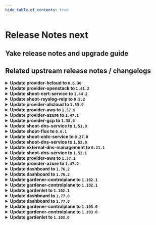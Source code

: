 ```yaml
---
hide_table_of_contents: true
---
```


# Release Notes next

## Yake release notes and upgrade guide

## Related upstream release notes / changelogs


<details>
<summary><b>Update provider-hcloud to <code>0.6.30</code></b></summary>

# [gardener-extension-provider-hcloud] v0.6.30

</details>

<details>
<summary><b>Update provider-openstack to <code>1.41.2</code></b></summary>

# [gardener/gardener-extension-provider-openstack]

## 🏃 Others

- `[OPERATOR]` Fix an issue with share network reconciliation not calculating number of existing share networks correctly. by @AndreasBurger [#827]

## Docker Images
- gardener-extension-admission-openstack: `europe-docker.pkg.dev/gardener-project/releases/gardener/extensions/admission-openstack:v1.41.2`
- gardener-extension-provider-openstack: `europe-docker.pkg.dev/gardener-project/releases/gardener/extensions/provider-openstack:v1.41.2`


</details>

<details>
<summary><b>Update shoot-cert-service to <code>1.44.2</code></b></summary>

# [gardener/gardener-extension-shoot-cert-service]

## 🏃 Others

- `[OPERATOR]` The memory limit from the `cert-controller-manager` Deployment is now removed. by @ialidzhikov [#287]

## Docker Images
- gardener-extension-shoot-cert-service: `europe-docker.pkg.dev/gardener-project/releases/gardener/extensions/shoot-cert-service:v1.44.2`


</details>

<details>
<summary><b>Update shoot-rsyslog-relp to <code>0.5.2</code></b></summary>

# [gardener/gardener-extension-shoot-rsyslog-relp]

## 🐛 Bug Fixes

- `[OPERATOR]` Fixed an issue that caused the `-a exit,always -F arch=b64 -S mount_setattr -F auid!=-1 -F key=privileged_special` audit rule to not get correctly applied. by @plkokanov [#151]

## Docker Images
- gardener-extension-shoot-rsyslog-relp-admission: `europe-docker.pkg.dev/gardener-project/releases/gardener/extensions/shoot-rsyslog-relp-admission:v0.5.2`
- gardener-extension-shoot-rsyslog-relp: `europe-docker.pkg.dev/gardener-project/releases/gardener/extensions/shoot-rsyslog-relp:v0.5.2`


</details>

<details>
<summary><b>Update provider-alicloud to <code>1.53.0</code></b></summary>

# [gardener/gardener-extension-provider-alicloud]

## ✨ New Features

- `[OPERATOR]` This extension now makes use of the new `.spec.pools[].userDataSecretRef` field to get to the worker pool user data. by @rfranzke [#727]
- `[OPERATOR]` Helm charts of extension and admission controller are published as OCI artifacts now. by @oliver-goetz [#734]
- `[USER]` The provider-alicloud extension does now support shoot clusters with Kubernetes version 1.30. You should consider the [Kubernetes release notes](https://github.com/kubernetes/kubernetes/blob/master/CHANGELOG/CHANGELOG-1.30.md) before upgrading to 1.30.  by @shafeeqes [#722]
## 🏃 Others

- `[OPERATOR]` The `controlplaneexposure.alicloud.extensions.gardener.cloud` webhook does no longer mutate Services/Deployments. Previously the webhook was called for Services/Deployments mutations and was not mutating anything. by @ialidzhikov [#725]
- `[OPERATOR]` This extension is now using the new way of providing monitoring configuration (ref [GEP-19](https://github.com/gardener/gardener/blob/master/docs/proposals/19-migrating-observability-stack-to-operators.md)) in case a shoot cluster's Prometheus has been migrated to management via `prometheus-operator`. by @rfranzke [#720]
- `[OPERATOR]` A `priorityClassName` can now be set for the admission deployment via the `gardener-extension-admission-alicloud` Helm chart. by @timuthy [#732]
- `[OPERATOR]` Inserts architecture from worker to the machine class by @sssash18 [#735]
- `[OPERATOR]` NodeGroupAutoscalingOptions can now be specified per worker group via the worker through the field `worker.spec.pools.clusterAutoscaler` by @aaronfern [#715]
# [gardener/machine-controller-manager]

## ⚠️ Breaking Changes

- `[OPERATOR]` Change OCI Image Registry from GCR (`eu.gcr.io/gardener-project`) to Artifact-Registry (`europe-docker.pkg.dev/gardener-project/releases`). Users should update their references. by @ccwienk [gardener/machine-controller-manager#878]
- `[DEVELOPER]`  New provider method Driver.InitializeMachine added for Post-Creation VM Instance Initialization steps. by @elankath [gardener/machine-controller-manager#898]
## 🐛 Bug Fixes

- `[DEVELOPER]` MCM restart happens properly in integration tests now. This fix will get activated, once this version is vendored in your mcm-provider by @sssash18 [gardener/machine-controller-manager#879]
- `[OPERATOR]` Fix for edge case of Node object deletion missed during machine termination. by @elankath [gardener/machine-controller-manager#887]
## 🏃 Others

- `[OPERATOR]` machine controller won't reconcile machine on non-spec update events by @himanshu-kun [gardener/machine-controller-manager#877]
- `[OPERATOR]` Updated k8s dependencies to `v0.29.3` by @rishabh-11 [gardener/machine-controller-manager#907]
- `[OPERATOR]` fixed IT for seed with k8s >= 1.27 as control cluster  by @piyuagr [gardener/machine-controller-manager#869]
- `[OPERATOR]` Removed vendor directory by @rishabh-11 [gardener/machine-controller-manager#903]
- `[OPERATOR]` Architecture field added in the nodetemplate. This will allow CA to pickup architecture from machine class and schedule pods on relevant arch nodes. by @sssash18 [gardener/machine-controller-manager#894]
- `[DEVELOPER]` go-git now removed from dependencies due to CVE's. by @elankath [gardener/machine-controller-manager#896]
- `[DEVELOPER]` Bump `k8s.io/*` deps to `v0.28.2` by @afritzler [gardener/machine-controller-manager#858]
## 📖 Documentation

- `[DEVELOPER]` Phase transition diagram for a machine object is added to FAQs by @himanshu-kun [gardener/machine-controller-manager#886]
# [gardener/machine-controller-manager-provider-alicloud]

## 🏃 Others

- `[DEVELOPER]` Removed vendor directory by @rishabh-11 [gardener/machine-controller-manager-provider-alicloud#74]

## Helm Charts
- admission-alicloud: `europe-docker.pkg.dev/gardener-project/releases/charts/gardener/extensions/admission-alicloud:v1.53.0`
- provider-alicloud: `europe-docker.pkg.dev/gardener-project/releases/charts/gardener/extensions/provider-alicloud:v1.53.0`
## Docker Images
- gardener-extension-admission-alicloud: `europe-docker.pkg.dev/gardener-project/releases/gardener/extensions/admission-alicloud:v1.53.0`
- gardener-extension-provider-alicloud: `europe-docker.pkg.dev/gardener-project/releases/gardener/extensions/provider-alicloud:v1.53.0`


</details>

<details>
<summary><b>Update provider-aws to <code>1.57.0</code></b></summary>

# [gardener/gardener-extension-provider-aws]

## ✨ New Features

- `[OPERATOR]` Helm charts of extension and admission controller are published as OCI artifacts now. by @oliver-goetz [#1012]
## 🐛 Bug Fixes

- `[OPERATOR]` Removed unnecessary preStop hook from `node-driver-registrar` in `csi-driver-node`, as socket removal is now handled internally by `node-driver-registrar`, resolving distroless image error. by @AndreasBurger [#992]
## 🏃 Others

- `[OPERATOR]` A `priorityClassName` can now be set for the admission deployment via the `gardener-extension-admission-aws` Helm chart. by @timuthy [#994]
- `[OPERATOR]` Starting with gardenlet >= v1.98.0, use controlplane webhook object selector to limit mutator calls. by @LucaBernstein [#989]
- `[OPERATOR]` Update the VPA CRD used for testing locally by @kon-angelo [#1019]
- `[OPERATOR]` Inserts `architecture` from worker to the machine class by @sssash18 [#853]

## Helm Charts
- admission-aws-application: `europe-docker.pkg.dev/gardener-project/releases/charts/gardener/extensions/admission-aws-application:v1.57.0`
- admission-aws-runtime: `europe-docker.pkg.dev/gardener-project/releases/charts/gardener/extensions/admission-aws-runtime:v1.57.0`
- provider-aws: `europe-docker.pkg.dev/gardener-project/releases/charts/gardener/extensions/provider-aws:v1.57.0`
## Docker Images
- gardener-extension-admission-aws: `europe-docker.pkg.dev/gardener-project/releases/gardener/extensions/admission-aws:v1.57.0`
- gardener-extension-provider-aws: `europe-docker.pkg.dev/gardener-project/releases/gardener/extensions/provider-aws:v1.57.0`


</details>

<details>
<summary><b>Update provider-azure to <code>1.47.1</code></b></summary>

# [gardener/gardener-extension-provider-azure]

## 🏃 Others

- `[OPERATOR]` The storage domain to use for backup buckets is now inferred from the buckets' region if no explicit config is given by @AndreasBurger [#947]

## Helm Charts
- admission-azure-application: `europe-docker.pkg.dev/gardener-project/releases/charts/gardener/extensions/admission-azure-application:v1.47.1`
- admission-azure-runtime: `europe-docker.pkg.dev/gardener-project/releases/charts/gardener/extensions/admission-azure-runtime:v1.47.1`
- provider-azure: `europe-docker.pkg.dev/gardener-project/releases/charts/gardener/extensions/provider-azure:v1.47.1`
## Docker Images
- gardener-extension-admission-azure: `europe-docker.pkg.dev/gardener-project/releases/gardener/extensions/admission-azure:v1.47.1`
- gardener-extension-provider-azure: `europe-docker.pkg.dev/gardener-project/releases/gardener/extensions/provider-azure:v1.47.1`


</details>

<details>
<summary><b>Update provider-gcp to <code>1.38.0</code></b></summary>

# [gardener/gardener-extension-provider-gcp]

## ✨ New Features

- `[OPERATOR]` Helm charts of extension and admission controller are published as OCI artifacts now. by @oliver-goetz [#805]
## 🐛 Bug Fixes

- `[OPERATOR]` Removed unnecessary preStop hook from `node-driver-registrar` in `csi-driver-node`, as socket removal is now handled internally by `node-driver-registrar`, resolving distroless image error. by @sujeet01 [#792]
- `[USER]` Allow configuring iops and throughput of hyperdisk-balanced disks by @hebelsan [#793]
## 🏃 Others

- `[OPERATOR]` Inserts architecture from worker to the machine class by @sssash18 [#809]
- `[OPERATOR]` Starting with gardenlet >= v1.98.0, use controlplane webhook object selector to limit mutator calls. by @LucaBernstein [#789]
- `[OPERATOR]` Update the VPA CRD used for testing locally by @hebelsan [#812]
- `[OPERATOR]` A `priorityClassName` can now be set for the admission deployment via the `gardener-extension-admission-gcp` Helm chart. by @timuthy [#794]

## Helm Charts
- admission-gcp-application: `europe-docker.pkg.dev/gardener-project/releases/charts/gardener/extensions/admission-gcp-application:v1.38.0`
- admission-gcp-runtime: `europe-docker.pkg.dev/gardener-project/releases/charts/gardener/extensions/admission-gcp-runtime:v1.38.0`
- provider-gcp: `europe-docker.pkg.dev/gardener-project/releases/charts/gardener/extensions/provider-gcp:v1.38.0`
## Docker Images
- gardener-extension-admission-gcp: `europe-docker.pkg.dev/gardener-project/releases/gardener/extensions/admission-gcp:v1.38.0`
- gardener-extension-provider-gcp: `europe-docker.pkg.dev/gardener-project/releases/gardener/extensions/provider-gcp:v1.38.0`


</details>

<details>
<summary><b>Update shoot-dns-service to <code>1.51.0</code></b></summary>

# [gardener/external-dns-management]

## 🏃 Others

- `[OPERATOR]` Lookup processor: sort lookup results and retry on timeout by @MartinWeindel [gardener/external-dns-management#382]
# [gardener/gardener-extension-shoot-dns-service]

## ✨ New Features

- `[OPERATOR]` Helm charts of extension and admission controller are published as OCI artifacts now. by @oliver-goetz [#359]
## 🏃 Others

- `[OPERATOR]` Bumps github.com/gardener/gardener from 1.99.0 to 1.100.0. by @dependabot[bot] [#360]

## Helm Charts
- admission-shoot-dns-service: `europe-docker.pkg.dev/gardener-project/releases/charts/gardener/extensions/admission-shoot-dns-service:v1.51.0`
- shoot-dns-service: `europe-docker.pkg.dev/gardener-project/releases/charts/gardener/extensions/shoot-dns-service:v1.51.0`
## Docker Images
- gardener-extension-admission-shoot-dns-service: `europe-docker.pkg.dev/gardener-project/releases/gardener/extensions/admission-shoot-dns-service:v1.51.0`
- gardener-extension-shoot-dns-service: `europe-docker.pkg.dev/gardener-project/releases/gardener/extensions/shoot-dns-service:v1.51.0`


</details>

<details>
<summary><b>Update shoot-flux to <code>0.6.1</code></b></summary>

## What's Changed
* :bug: Fix reconcile order for new Shoots by @maboehm in https://github.com/stackitcloud/gardener-extension-shoot-flux/pull/84


**Full Changelog**: https://github.com/stackitcloud/gardener-extension-shoot-flux/compare/v0.6.0...v0.6.1

</details>

<details>
<summary><b>Update shoot-oidc-service to <code>0.27.0</code></b></summary>

# [gardener/gardener-extension-shoot-oidc-service]

## ✨ New Features

- `[OPERATOR]` The extension mutating webhook now uses object selector to reduce the number of calls. by @dimityrmirchev [#224]
- `[OPERATOR]` Helm charts of extension and admission controller are published as OCI artifacts now. by @oliver-goetz [#222]
## 🏃 Others

- `[DEPENDENCY]` The extension is now built using go version 1.22.5. by @dimityrmirchev [#220]
# [gardener/oidc-webhook-authenticator]

## 🏃 Others

- `[DEVELOPER]` The following dependencies have been updated:  
  - github.com/coreos/go-oidc/v3 v3.1.0 -> v3.10.0  
  - golang.org/x/time v0.3.0 -> v0.5.0  
  - k8s.io/* v0.27.9 -> v0.30.1  
  - sigs.k8s.io/controller-runtime v0.15.3 -> v0.18.4  
  - golang.org/x/crypto v0.21.0 -> v0.24.0  
  - golang.org/x/net v0.23.0 -> v0.26.0 by @vpnachev [gardener/oidc-webhook-authenticator#157]
- `[DEPENDENCY]` OWA is now built using go version 1.22.5. by @dimityrmirchev [gardener/oidc-webhook-authenticator#158]

## Helm Charts
- shoot-oidc-service: `europe-docker.pkg.dev/gardener-project/releases/charts/gardener/extensions/shoot-oidc-service:v0.27.0`
## Docker Images
- gardener-extension-shoot-oidc-service: `europe-docker.pkg.dev/gardener-project/releases/gardener/extensions/shoot-oidc-service:v0.27.0`


</details>

<details>
<summary><b>Update shoot-dns-service to <code>1.52.0</code></b></summary>

# [gardener/gardener-extension-shoot-dns-service]

## 🏃 Others

- `[OPERATOR]` Conditional deploy of CRDs on shoot. by @MartinWeindel [#369]
- `[OPERATOR]` Bumps github.com/gardener/gardener from 1.100.0 to 1.101.0. by @dependabot[bot] [#365]
- `[OPERATOR]` Bumps github.com/gardener/gardener from 1.101.0 to 1.102.0. by @dependabot[bot] [#372]
# [gardener/external-dns-management]

## ⚠️ Breaking Changes

- `[OPERATOR]` Drop support for custom resources `dnslock.dns.gardener.cloud` and `remoteaccesscertificates.dns.gardener.cloud`.  
  As these experimental features have no been used in Gardener, it should not be relevant in most cases. by @MartinWeindel [gardener/external-dns-management#381]
## 🏃 Others

- `[OPERATOR]` Bumps golang from 1.22.6 to 1.23.0. by @dependabot[bot] [gardener/external-dns-management#384]
- `[OPERATOR]` Bumps golang from 1.22.5 to 1.22.6. by @dependabot[bot] [gardener/external-dns-management#383]
- `[OPERATOR]` The dependency controller-manager-library has been updated to include the new flag `--<cluster>.conditional-deploy-crds` by @MartinWeindel [gardener/external-dns-management#385]

## Helm Charts
- admission-shoot-dns-service-application: `europe-docker.pkg.dev/gardener-project/releases/charts/gardener/extensions/admission-shoot-dns-service-application:v1.52.0`
- admission-shoot-dns-service-runtime: `europe-docker.pkg.dev/gardener-project/releases/charts/gardener/extensions/admission-shoot-dns-service-runtime:v1.52.0`
- shoot-dns-service: `europe-docker.pkg.dev/gardener-project/releases/charts/gardener/extensions/shoot-dns-service:v1.52.0`
## Docker Images
- gardener-extension-admission-shoot-dns-service: `europe-docker.pkg.dev/gardener-project/releases/gardener/extensions/admission-shoot-dns-service:v1.52.0`
- gardener-extension-shoot-dns-service: `europe-docker.pkg.dev/gardener-project/releases/gardener/extensions/shoot-dns-service:v1.52.0`


</details>

<details>
<summary><b>Update external-dns-management to <code>0.21.1</code></b></summary>

# [gardener/external-dns-management]

## 🐛 Bug Fixes

- `[OPERATOR]` Fix NPE if DNSEntry contains invalid domain name by @MartinWeindel [#387]

## Docker Images
- dns-controller-manager: `europe-docker.pkg.dev/gardener-project/releases/dns-controller-manager:v0.21.1`


</details>

<details>
<summary><b>Update shoot-dns-service to <code>1.52.1</code></b></summary>

# [gardener/external-dns-management]

## 🐛 Bug Fixes

- `[OPERATOR]` Fix NPE if `DNSEntry` contains invalid domain name by @MartinWeindel [gardener/external-dns-management@7a7b7d6c195a692bc80f91c59b4c93b315252f27]

## Helm Charts
- admission-shoot-dns-service-application: `europe-docker.pkg.dev/gardener-project/releases/charts/gardener/extensions/admission-shoot-dns-service-application:v1.52.1`
- admission-shoot-dns-service-runtime: `europe-docker.pkg.dev/gardener-project/releases/charts/gardener/extensions/admission-shoot-dns-service-runtime:v1.52.1`
- shoot-dns-service: `europe-docker.pkg.dev/gardener-project/releases/charts/gardener/extensions/shoot-dns-service:v1.52.1`
## Docker Images
- gardener-extension-admission-shoot-dns-service: `europe-docker.pkg.dev/gardener-project/releases/gardener/extensions/admission-shoot-dns-service:v1.52.1`
- gardener-extension-shoot-dns-service: `europe-docker.pkg.dev/gardener-project/releases/gardener/extensions/shoot-dns-service:v1.52.1`


</details>

<details>
<summary><b>Update provider-aws to <code>1.57.1</code></b></summary>

# [gardener/gardener-extension-provider-aws]

## 🏃 Others

- `[OPERATOR]` Fix an issue where the infrastructure state was not properly transformed to the provider status.  by @kon-angelo [#1042]
- `[OPERATOR]` Fix an issue where terraformer artifacts would not be deleted during the control-plane-migration `migrate` phase. by @kon-angelo [#1043]
- `[OPERATOR]` Correctly register infrastructure webhook with the controllerruntime manager by @kon-angelo [#1042]

## Helm Charts
- admission-aws-application: `europe-docker.pkg.dev/gardener-project/releases/charts/gardener/extensions/admission-aws-application:v1.57.1`
- admission-aws-runtime: `europe-docker.pkg.dev/gardener-project/releases/charts/gardener/extensions/admission-aws-runtime:v1.57.1`
- provider-aws: `europe-docker.pkg.dev/gardener-project/releases/charts/gardener/extensions/provider-aws:v1.57.1`
## Docker Images
- gardener-extension-admission-aws: `europe-docker.pkg.dev/gardener-project/releases/gardener/extensions/admission-aws:v1.57.1`
- gardener-extension-provider-aws: `europe-docker.pkg.dev/gardener-project/releases/gardener/extensions/provider-aws:v1.57.1`


</details>

<details>
<summary><b>Update provider-azure to <code>1.47.2</code></b></summary>

# [gardener/gardener-extension-provider-azure]

## 🏃 Others

- `[USER]` Flow reconciliation is now more strict when filtering subnets. This prevents subnets of shoots that are deployed into one Vnet from interfering with reconciliation. by @AndreasBurger [#953]

## Helm Charts
- admission-azure-application: `europe-docker.pkg.dev/gardener-project/releases/charts/gardener/extensions/admission-azure-application:v1.47.2`
- admission-azure-runtime: `europe-docker.pkg.dev/gardener-project/releases/charts/gardener/extensions/admission-azure-runtime:v1.47.2`
- provider-azure: `europe-docker.pkg.dev/gardener-project/releases/charts/gardener/extensions/provider-azure:v1.47.2`
## Docker Images
- gardener-extension-admission-azure: `europe-docker.pkg.dev/gardener-project/releases/gardener/extensions/admission-azure:v1.47.2`
- gardener-extension-provider-azure: `europe-docker.pkg.dev/gardener-project/releases/gardener/extensions/provider-azure:v1.47.2`


</details>

<details>
<summary><b>Update dashboard to <code>1.76.2</code></b></summary>

# [gardener/dashboard]

## 🐛 Bug Fixes

- `[USER]` We have addressed an issue affecting the worker group zone configuration for existing Azure clusters by @grolu [#2003]

## Docker Images
- gardener-dashboard: `europe-docker.pkg.dev/gardener-project/releases/gardener/dashboard:1.76.2`


</details>

<details>
<summary><b>Update dashboard to <code>1.76.2</code></b></summary>

# [gardener/dashboard]

## 🐛 Bug Fixes

- `[USER]` We have addressed an issue affecting the worker group zone configuration for existing Azure clusters by @grolu [#2003]

## Docker Images
- gardener-dashboard: `europe-docker.pkg.dev/gardener-project/releases/gardener/dashboard:1.76.2`


</details>

<details>
<summary><b>Update gardener-controlplane to <code>1.102.1</code></b></summary>

# [gardener/gardener]

## 🐛 Bug Fixes

- `[OPERATOR]` A bug has been fixed that prevented the deployment of `gardenlet`s via `gardener-operator` and the `Gardenlet` resource when `.spec.kubeconfigSecretRef` was used. by @rfranzke [#10411]
## 🏃 Others

- `[DEPENDENCY]` The `gardener/etcd-druid` image has been updated to `v0.22.5`. [Release Notes](https://redirect.github.com/gardener/etcd-druid/releases/tag/v0.22.5) by @gardener-ci-robot [#10443]
- `[OPERATOR]` gardener-controller-manager: A corner case issue in the maintenance controller that prevented forceful minor K8s version update from K8s 1.29 to K8s 1.30 is now resolved. by @ialidzhikov [#10438]
- `[OPERATOR]` Kernel setting `net.netfilter.nf_conntrack_max` is only set on nodes by `sysctl.d` if `kube-proxy` is disabled. by @ScheererJ [#10434]

## Helm Charts
- controlplane: `europe-docker.pkg.dev/gardener-project/releases/charts/gardener/controlplane:v1.102.1`
- gardenlet: `europe-docker.pkg.dev/gardener-project/releases/charts/gardener/gardenlet:v1.102.1`
- operator: `europe-docker.pkg.dev/gardener-project/releases/charts/gardener/operator:v1.102.1`
- resource-manager: `europe-docker.pkg.dev/gardener-project/releases/charts/gardener/resource-manager:v1.102.1`
## Docker Images
- admission-controller: `europe-docker.pkg.dev/gardener-project/releases/gardener/admission-controller:v1.102.1`
- apiserver: `europe-docker.pkg.dev/gardener-project/releases/gardener/apiserver:v1.102.1`
- controller-manager: `europe-docker.pkg.dev/gardener-project/releases/gardener/controller-manager:v1.102.1`
- gardenlet: `europe-docker.pkg.dev/gardener-project/releases/gardener/gardenlet:v1.102.1`
- node-agent: `europe-docker.pkg.dev/gardener-project/releases/gardener/node-agent:v1.102.1`
- operator: `europe-docker.pkg.dev/gardener-project/releases/gardener/operator:v1.102.1`
- resource-manager: `europe-docker.pkg.dev/gardener-project/releases/gardener/resource-manager:v1.102.1`
- scheduler: `europe-docker.pkg.dev/gardener-project/releases/gardener/scheduler:v1.102.1`


</details>

<details>
<summary><b>Update gardener-controlplane to <code>1.102.1</code></b></summary>

# [gardener/gardener]

## 🐛 Bug Fixes

- `[OPERATOR]` A bug has been fixed that prevented the deployment of `gardenlet`s via `gardener-operator` and the `Gardenlet` resource when `.spec.kubeconfigSecretRef` was used. by @rfranzke [#10411]
## 🏃 Others

- `[DEPENDENCY]` The `gardener/etcd-druid` image has been updated to `v0.22.5`. [Release Notes](https://redirect.github.com/gardener/etcd-druid/releases/tag/v0.22.5) by @gardener-ci-robot [#10443]
- `[OPERATOR]` gardener-controller-manager: A corner case issue in the maintenance controller that prevented forceful minor K8s version update from K8s 1.29 to K8s 1.30 is now resolved. by @ialidzhikov [#10438]
- `[OPERATOR]` Kernel setting `net.netfilter.nf_conntrack_max` is only set on nodes by `sysctl.d` if `kube-proxy` is disabled. by @ScheererJ [#10434]

## Helm Charts
- controlplane: `europe-docker.pkg.dev/gardener-project/releases/charts/gardener/controlplane:v1.102.1`
- gardenlet: `europe-docker.pkg.dev/gardener-project/releases/charts/gardener/gardenlet:v1.102.1`
- operator: `europe-docker.pkg.dev/gardener-project/releases/charts/gardener/operator:v1.102.1`
- resource-manager: `europe-docker.pkg.dev/gardener-project/releases/charts/gardener/resource-manager:v1.102.1`
## Docker Images
- admission-controller: `europe-docker.pkg.dev/gardener-project/releases/gardener/admission-controller:v1.102.1`
- apiserver: `europe-docker.pkg.dev/gardener-project/releases/gardener/apiserver:v1.102.1`
- controller-manager: `europe-docker.pkg.dev/gardener-project/releases/gardener/controller-manager:v1.102.1`
- gardenlet: `europe-docker.pkg.dev/gardener-project/releases/gardener/gardenlet:v1.102.1`
- node-agent: `europe-docker.pkg.dev/gardener-project/releases/gardener/node-agent:v1.102.1`
- operator: `europe-docker.pkg.dev/gardener-project/releases/gardener/operator:v1.102.1`
- resource-manager: `europe-docker.pkg.dev/gardener-project/releases/gardener/resource-manager:v1.102.1`
- scheduler: `europe-docker.pkg.dev/gardener-project/releases/gardener/scheduler:v1.102.1`


</details>

<details>
<summary><b>Update gardenlet to <code>1.102.1</code></b></summary>

# [gardener/gardener]

## 🐛 Bug Fixes

- `[OPERATOR]` A bug has been fixed that prevented the deployment of `gardenlet`s via `gardener-operator` and the `Gardenlet` resource when `.spec.kubeconfigSecretRef` was used. by @rfranzke [#10411]
## 🏃 Others

- `[DEPENDENCY]` The `gardener/etcd-druid` image has been updated to `v0.22.5`. [Release Notes](https://redirect.github.com/gardener/etcd-druid/releases/tag/v0.22.5) by @gardener-ci-robot [#10443]
- `[OPERATOR]` gardener-controller-manager: A corner case issue in the maintenance controller that prevented forceful minor K8s version update from K8s 1.29 to K8s 1.30 is now resolved. by @ialidzhikov [#10438]
- `[OPERATOR]` Kernel setting `net.netfilter.nf_conntrack_max` is only set on nodes by `sysctl.d` if `kube-proxy` is disabled. by @ScheererJ [#10434]

## Helm Charts
- controlplane: `europe-docker.pkg.dev/gardener-project/releases/charts/gardener/controlplane:v1.102.1`
- gardenlet: `europe-docker.pkg.dev/gardener-project/releases/charts/gardener/gardenlet:v1.102.1`
- operator: `europe-docker.pkg.dev/gardener-project/releases/charts/gardener/operator:v1.102.1`
- resource-manager: `europe-docker.pkg.dev/gardener-project/releases/charts/gardener/resource-manager:v1.102.1`
## Docker Images
- admission-controller: `europe-docker.pkg.dev/gardener-project/releases/gardener/admission-controller:v1.102.1`
- apiserver: `europe-docker.pkg.dev/gardener-project/releases/gardener/apiserver:v1.102.1`
- controller-manager: `europe-docker.pkg.dev/gardener-project/releases/gardener/controller-manager:v1.102.1`
- gardenlet: `europe-docker.pkg.dev/gardener-project/releases/gardener/gardenlet:v1.102.1`
- node-agent: `europe-docker.pkg.dev/gardener-project/releases/gardener/node-agent:v1.102.1`
- operator: `europe-docker.pkg.dev/gardener-project/releases/gardener/operator:v1.102.1`
- resource-manager: `europe-docker.pkg.dev/gardener-project/releases/gardener/resource-manager:v1.102.1`
- scheduler: `europe-docker.pkg.dev/gardener-project/releases/gardener/scheduler:v1.102.1`


</details>

<details>
<summary><b>Update dashboard to <code>1.77.0</code></b></summary>

# [gardener/dashboard]

## ✨ New Features

- `[USER]` Adds line selection highlighting in the `Shoot` YAML editor when selecting the line numbers. The line selection is reflected in the URL. by @petersutter [#1982]
- `[USER]` Available purposes now depend on enabled add-ons, which can only be activated if the purpose is set to `evaluation`. Hints have been added to explain potential limitations in purpose selection by @grolu [#2031]
## 🐛 Bug Fixes

- `[USER]` Resolved an issue where updates to existing worker groups would fail if an unused zone network configuration was present by @grolu [#2048]
- `[USER]` chart: An issue causing the `controlledValues: RequestsOnly` field not to be set for the `gardener-dashboard-vpa` VPA is now fixed. by @ialidzhikov [#2017]
- `[OPERATOR]` Upgraded the gardener dashboard to use Node.js version v22.7 which resolves  [CVE-2024-24806](https://nvd.nist.gov/vuln/detail/CVE-2024-24806) by @holgerkoser [#2063]

## Docker Images
- gardener-dashboard: `europe-docker.pkg.dev/gardener-project/releases/gardener/dashboard:1.77.0`


</details>

<details>
<summary><b>Update dashboard to <code>1.77.0</code></b></summary>

# [gardener/dashboard]

## ✨ New Features

- `[USER]` Adds line selection highlighting in the `Shoot` YAML editor when selecting the line numbers. The line selection is reflected in the URL. by @petersutter [#1982]
- `[USER]` Available purposes now depend on enabled add-ons, which can only be activated if the purpose is set to `evaluation`. Hints have been added to explain potential limitations in purpose selection by @grolu [#2031]
## 🐛 Bug Fixes

- `[USER]` Resolved an issue where updates to existing worker groups would fail if an unused zone network configuration was present by @grolu [#2048]
- `[USER]` chart: An issue causing the `controlledValues: RequestsOnly` field not to be set for the `gardener-dashboard-vpa` VPA is now fixed. by @ialidzhikov [#2017]
- `[OPERATOR]` Upgraded the gardener dashboard to use Node.js version v22.7 which resolves  [CVE-2024-24806](https://nvd.nist.gov/vuln/detail/CVE-2024-24806) by @holgerkoser [#2063]

## Docker Images
- gardener-dashboard: `europe-docker.pkg.dev/gardener-project/releases/gardener/dashboard:1.77.0`


</details>

<details>
<summary><b>Update gardener-controlplane to <code>1.103.0</code></b></summary>

# [gardener/gardener]

## ⚠️ Breaking Changes

- `[OPERATOR]` Component config change for `gardener-operator`: `extensionVirtualClusterConfig` was renamed to `extension`. by @MartinWeindel [#10277]
## 📰 Noteworthy

- `[DEVELOPER]` Enable apiserver feature gate `UseNamespacedCloudProfile` in local setup by default. Though, feature gate should not be enabled in production environments yet, until access control is implemented. by @LucaBernstein [#10266]
- `[OPERATOR]` `kube-proxy` now has a readiness probe so that a node will only become ready for workloads after `kube-proxy` was ready at least once. by @ScheererJ [#10407]
- `[OPERATOR]` Host spread for shoots with failure tolerance `node` (`.spec.controlPlane.highAvailability.failureTolerance.type`) is now accomplished via `minDomains`. Earlier, this happened at a best effort basis only. If a seed was having less than 3 nodes at the time the control-plane pods were scheduled, the desired pod distribution was not possible. by @timuthy [#10400]
## ✨ New Features

- `[OPERATOR]` Introduced metrics exposing the Garden resource's condition and last operation. by @rickardsjp [#10393]
- `[OPERATOR]` Add `NamespacedCloudProfile` controller to enable usage of `NamespacedCloudProfile` in `Shoot` spec. by @LucaBernstein [#10266]
- `[OPERATOR]` `gardener-operator` is now capable of deploying admission controllers for the virtual-garden via `operator.gardener.cloud/v1alpha1.Extension` resources. by @MartinWeindel [#10277]
- `[DEVELOPER]` Extension `provider-local` has a dummy admission controller now. by @MartinWeindel [#10277]
## 🐛 Bug Fixes

- `[DEVELOPER]` A bug was fixed that led to `env-test` setup errors when `make test-integration` was executed locally. by @timuthy [#10456]
## 🏃 Others

- `[DEPENDENCY]` The `quay.io/prometheus/prometheus` image has been updated to `v2.54.1`. by @gardener-ci-robot [#10395]
- `[DEPENDENCY]` The `fluent-operator` image has been updated to `v3.10`. [Release Notes](https://redirect.github.com/fluent/fluent-operator/releases/tag/v3.1.0)  
  The `fluent-bit` image has been updated to `v3.1.5`. [Release Notes](https://redirect.github.com/fluent/fluent-bit/releases/tag/v3.1.5)  
  The `gardener/logging` image has been updated to `v0.61.0`. [Release Notes](https://redirect.github.com/gardener/logging/releases/tag/v0.61.0) by @nickytd [#10429]
- `[DEPENDENCY]` The `gardener/dashboard` image has been updated to `1.77.0`. [Release Notes](https://redirect.github.com/gardener/dashboard/releases/tag/1.77.0) by @gardener-ci-robot [#10463]
- `[DEPENDENCY]` The `registry.k8s.io/metrics-server/metrics-server` image has been updated to `v0.7.2`. by @gardener-ci-robot [#10408]
- `[DEPENDENCY]` The `gardener/dashboard` image has been updated to `1.76.2`. [Release Notes](https://redirect.github.com/gardener/dashboard/releases/tag/1.76.2) by @gardener-ci-robot [#10446]
- `[DEPENDENCY]` The `quay.io/brancz/kube-rbac-proxy` image has been updated to `v0.18.1`. by @gardener-ci-robot [#10427]
- `[DEPENDENCY]` The `quay.io/prometheus-operator/prometheus-config-reloader` image has been updated to `v0.76.1`. by @gardener-ci-robot [#10448]
- `[DEPENDENCY]` The `quay.io/cortexproject/cortex` image has been updated to `v1.18.0`. by @gardener-ci-robot [#10458]
- `[DEPENDENCY]` The `gardener/hvpa-controller` image has been updated to `v0.16.0`. [Release Notes](https://redirect.github.com/gardener/hvpa-controller/releases/tag/v0.16.0) by @gardener-ci-robot [#10397]
- `[DEPENDENCY]` The `quay.io/kiwigrid/k8s-sidecar` image has been updated to `1.27.6`. by @gardener-ci-robot [#10424]
- `[DEVELOPER]` The guestbook container image used in the test machinery tests is now updated from an image in GCR to an image in Artifact Registry. by @ialidzhikov [#10409]
- `[DEVELOPER]` Introduce `golang-test` image for Go 1.23 and remove its Go 1.21 version. by @oliver-goetz [#10388]
- `[OPERATOR]` A stale VPA related to the old alertmanager deployment was not cleaned up by gardenlet. Now, gardenlet on startup cleans up the these stale alertmanager VPAs. by @ialidzhikov [#10462]

## Helm Charts
- controlplane: `europe-docker.pkg.dev/gardener-project/releases/charts/gardener/controlplane:v1.103.0`
- gardenlet: `europe-docker.pkg.dev/gardener-project/releases/charts/gardener/gardenlet:v1.103.0`
- operator: `europe-docker.pkg.dev/gardener-project/releases/charts/gardener/operator:v1.103.0`
- resource-manager: `europe-docker.pkg.dev/gardener-project/releases/charts/gardener/resource-manager:v1.103.0`
## Docker Images
- admission-controller: `europe-docker.pkg.dev/gardener-project/releases/gardener/admission-controller:v1.103.0`
- apiserver: `europe-docker.pkg.dev/gardener-project/releases/gardener/apiserver:v1.103.0`
- controller-manager: `europe-docker.pkg.dev/gardener-project/releases/gardener/controller-manager:v1.103.0`
- gardenlet: `europe-docker.pkg.dev/gardener-project/releases/gardener/gardenlet:v1.103.0`
- node-agent: `europe-docker.pkg.dev/gardener-project/releases/gardener/node-agent:v1.103.0`
- operator: `europe-docker.pkg.dev/gardener-project/releases/gardener/operator:v1.103.0`
- resource-manager: `europe-docker.pkg.dev/gardener-project/releases/gardener/resource-manager:v1.103.0`
- scheduler: `europe-docker.pkg.dev/gardener-project/releases/gardener/scheduler:v1.103.0`


</details>

<details>
<summary><b>Update gardener-controlplane to <code>1.103.0</code></b></summary>

# [gardener/gardener]

## ⚠️ Breaking Changes

- `[OPERATOR]` Component config change for `gardener-operator`: `extensionVirtualClusterConfig` was renamed to `extension`. by @MartinWeindel [#10277]
## 📰 Noteworthy

- `[DEVELOPER]` Enable apiserver feature gate `UseNamespacedCloudProfile` in local setup by default. Though, feature gate should not be enabled in production environments yet, until access control is implemented. by @LucaBernstein [#10266]
- `[OPERATOR]` `kube-proxy` now has a readiness probe so that a node will only become ready for workloads after `kube-proxy` was ready at least once. by @ScheererJ [#10407]
- `[OPERATOR]` Host spread for shoots with failure tolerance `node` (`.spec.controlPlane.highAvailability.failureTolerance.type`) is now accomplished via `minDomains`. Earlier, this happened at a best effort basis only. If a seed was having less than 3 nodes at the time the control-plane pods were scheduled, the desired pod distribution was not possible. by @timuthy [#10400]
## ✨ New Features

- `[OPERATOR]` Introduced metrics exposing the Garden resource's condition and last operation. by @rickardsjp [#10393]
- `[OPERATOR]` Add `NamespacedCloudProfile` controller to enable usage of `NamespacedCloudProfile` in `Shoot` spec. by @LucaBernstein [#10266]
- `[OPERATOR]` `gardener-operator` is now capable of deploying admission controllers for the virtual-garden via `operator.gardener.cloud/v1alpha1.Extension` resources. by @MartinWeindel [#10277]
- `[DEVELOPER]` Extension `provider-local` has a dummy admission controller now. by @MartinWeindel [#10277]
## 🐛 Bug Fixes

- `[DEVELOPER]` A bug was fixed that led to `env-test` setup errors when `make test-integration` was executed locally. by @timuthy [#10456]
## 🏃 Others

- `[DEPENDENCY]` The `quay.io/prometheus/prometheus` image has been updated to `v2.54.1`. by @gardener-ci-robot [#10395]
- `[DEPENDENCY]` The `fluent-operator` image has been updated to `v3.10`. [Release Notes](https://redirect.github.com/fluent/fluent-operator/releases/tag/v3.1.0)  
  The `fluent-bit` image has been updated to `v3.1.5`. [Release Notes](https://redirect.github.com/fluent/fluent-bit/releases/tag/v3.1.5)  
  The `gardener/logging` image has been updated to `v0.61.0`. [Release Notes](https://redirect.github.com/gardener/logging/releases/tag/v0.61.0) by @nickytd [#10429]
- `[DEPENDENCY]` The `gardener/dashboard` image has been updated to `1.77.0`. [Release Notes](https://redirect.github.com/gardener/dashboard/releases/tag/1.77.0) by @gardener-ci-robot [#10463]
- `[DEPENDENCY]` The `registry.k8s.io/metrics-server/metrics-server` image has been updated to `v0.7.2`. by @gardener-ci-robot [#10408]
- `[DEPENDENCY]` The `gardener/dashboard` image has been updated to `1.76.2`. [Release Notes](https://redirect.github.com/gardener/dashboard/releases/tag/1.76.2) by @gardener-ci-robot [#10446]
- `[DEPENDENCY]` The `quay.io/brancz/kube-rbac-proxy` image has been updated to `v0.18.1`. by @gardener-ci-robot [#10427]
- `[DEPENDENCY]` The `quay.io/prometheus-operator/prometheus-config-reloader` image has been updated to `v0.76.1`. by @gardener-ci-robot [#10448]
- `[DEPENDENCY]` The `quay.io/cortexproject/cortex` image has been updated to `v1.18.0`. by @gardener-ci-robot [#10458]
- `[DEPENDENCY]` The `gardener/hvpa-controller` image has been updated to `v0.16.0`. [Release Notes](https://redirect.github.com/gardener/hvpa-controller/releases/tag/v0.16.0) by @gardener-ci-robot [#10397]
- `[DEPENDENCY]` The `quay.io/kiwigrid/k8s-sidecar` image has been updated to `1.27.6`. by @gardener-ci-robot [#10424]
- `[DEVELOPER]` The guestbook container image used in the test machinery tests is now updated from an image in GCR to an image in Artifact Registry. by @ialidzhikov [#10409]
- `[DEVELOPER]` Introduce `golang-test` image for Go 1.23 and remove its Go 1.21 version. by @oliver-goetz [#10388]
- `[OPERATOR]` A stale VPA related to the old alertmanager deployment was not cleaned up by gardenlet. Now, gardenlet on startup cleans up the these stale alertmanager VPAs. by @ialidzhikov [#10462]

## Helm Charts
- controlplane: `europe-docker.pkg.dev/gardener-project/releases/charts/gardener/controlplane:v1.103.0`
- gardenlet: `europe-docker.pkg.dev/gardener-project/releases/charts/gardener/gardenlet:v1.103.0`
- operator: `europe-docker.pkg.dev/gardener-project/releases/charts/gardener/operator:v1.103.0`
- resource-manager: `europe-docker.pkg.dev/gardener-project/releases/charts/gardener/resource-manager:v1.103.0`
## Docker Images
- admission-controller: `europe-docker.pkg.dev/gardener-project/releases/gardener/admission-controller:v1.103.0`
- apiserver: `europe-docker.pkg.dev/gardener-project/releases/gardener/apiserver:v1.103.0`
- controller-manager: `europe-docker.pkg.dev/gardener-project/releases/gardener/controller-manager:v1.103.0`
- gardenlet: `europe-docker.pkg.dev/gardener-project/releases/gardener/gardenlet:v1.103.0`
- node-agent: `europe-docker.pkg.dev/gardener-project/releases/gardener/node-agent:v1.103.0`
- operator: `europe-docker.pkg.dev/gardener-project/releases/gardener/operator:v1.103.0`
- resource-manager: `europe-docker.pkg.dev/gardener-project/releases/gardener/resource-manager:v1.103.0`
- scheduler: `europe-docker.pkg.dev/gardener-project/releases/gardener/scheduler:v1.103.0`


</details>

<details>
<summary><b>Update gardenlet to <code>1.103.0</code></b></summary>

# [gardener/gardener]

## ⚠️ Breaking Changes

- `[OPERATOR]` Component config change for `gardener-operator`: `extensionVirtualClusterConfig` was renamed to `extension`. by @MartinWeindel [#10277]
## 📰 Noteworthy

- `[DEVELOPER]` Enable apiserver feature gate `UseNamespacedCloudProfile` in local setup by default. Though, feature gate should not be enabled in production environments yet, until access control is implemented. by @LucaBernstein [#10266]
- `[OPERATOR]` `kube-proxy` now has a readiness probe so that a node will only become ready for workloads after `kube-proxy` was ready at least once. by @ScheererJ [#10407]
- `[OPERATOR]` Host spread for shoots with failure tolerance `node` (`.spec.controlPlane.highAvailability.failureTolerance.type`) is now accomplished via `minDomains`. Earlier, this happened at a best effort basis only. If a seed was having less than 3 nodes at the time the control-plane pods were scheduled, the desired pod distribution was not possible. by @timuthy [#10400]
## ✨ New Features

- `[OPERATOR]` Introduced metrics exposing the Garden resource's condition and last operation. by @rickardsjp [#10393]
- `[OPERATOR]` Add `NamespacedCloudProfile` controller to enable usage of `NamespacedCloudProfile` in `Shoot` spec. by @LucaBernstein [#10266]
- `[OPERATOR]` `gardener-operator` is now capable of deploying admission controllers for the virtual-garden via `operator.gardener.cloud/v1alpha1.Extension` resources. by @MartinWeindel [#10277]
- `[DEVELOPER]` Extension `provider-local` has a dummy admission controller now. by @MartinWeindel [#10277]
## 🐛 Bug Fixes

- `[DEVELOPER]` A bug was fixed that led to `env-test` setup errors when `make test-integration` was executed locally. by @timuthy [#10456]
## 🏃 Others

- `[DEPENDENCY]` The `quay.io/prometheus/prometheus` image has been updated to `v2.54.1`. by @gardener-ci-robot [#10395]
- `[DEPENDENCY]` The `fluent-operator` image has been updated to `v3.10`. [Release Notes](https://redirect.github.com/fluent/fluent-operator/releases/tag/v3.1.0)  
  The `fluent-bit` image has been updated to `v3.1.5`. [Release Notes](https://redirect.github.com/fluent/fluent-bit/releases/tag/v3.1.5)  
  The `gardener/logging` image has been updated to `v0.61.0`. [Release Notes](https://redirect.github.com/gardener/logging/releases/tag/v0.61.0) by @nickytd [#10429]
- `[DEPENDENCY]` The `gardener/dashboard` image has been updated to `1.77.0`. [Release Notes](https://redirect.github.com/gardener/dashboard/releases/tag/1.77.0) by @gardener-ci-robot [#10463]
- `[DEPENDENCY]` The `registry.k8s.io/metrics-server/metrics-server` image has been updated to `v0.7.2`. by @gardener-ci-robot [#10408]
- `[DEPENDENCY]` The `gardener/dashboard` image has been updated to `1.76.2`. [Release Notes](https://redirect.github.com/gardener/dashboard/releases/tag/1.76.2) by @gardener-ci-robot [#10446]
- `[DEPENDENCY]` The `quay.io/brancz/kube-rbac-proxy` image has been updated to `v0.18.1`. by @gardener-ci-robot [#10427]
- `[DEPENDENCY]` The `quay.io/prometheus-operator/prometheus-config-reloader` image has been updated to `v0.76.1`. by @gardener-ci-robot [#10448]
- `[DEPENDENCY]` The `quay.io/cortexproject/cortex` image has been updated to `v1.18.0`. by @gardener-ci-robot [#10458]
- `[DEPENDENCY]` The `gardener/hvpa-controller` image has been updated to `v0.16.0`. [Release Notes](https://redirect.github.com/gardener/hvpa-controller/releases/tag/v0.16.0) by @gardener-ci-robot [#10397]
- `[DEPENDENCY]` The `quay.io/kiwigrid/k8s-sidecar` image has been updated to `1.27.6`. by @gardener-ci-robot [#10424]
- `[DEVELOPER]` The guestbook container image used in the test machinery tests is now updated from an image in GCR to an image in Artifact Registry. by @ialidzhikov [#10409]
- `[DEVELOPER]` Introduce `golang-test` image for Go 1.23 and remove its Go 1.21 version. by @oliver-goetz [#10388]
- `[OPERATOR]` A stale VPA related to the old alertmanager deployment was not cleaned up by gardenlet. Now, gardenlet on startup cleans up the these stale alertmanager VPAs. by @ialidzhikov [#10462]

## Helm Charts
- controlplane: `europe-docker.pkg.dev/gardener-project/releases/charts/gardener/controlplane:v1.103.0`
- gardenlet: `europe-docker.pkg.dev/gardener-project/releases/charts/gardener/gardenlet:v1.103.0`
- operator: `europe-docker.pkg.dev/gardener-project/releases/charts/gardener/operator:v1.103.0`
- resource-manager: `europe-docker.pkg.dev/gardener-project/releases/charts/gardener/resource-manager:v1.103.0`
## Docker Images
- admission-controller: `europe-docker.pkg.dev/gardener-project/releases/gardener/admission-controller:v1.103.0`
- apiserver: `europe-docker.pkg.dev/gardener-project/releases/gardener/apiserver:v1.103.0`
- controller-manager: `europe-docker.pkg.dev/gardener-project/releases/gardener/controller-manager:v1.103.0`
- gardenlet: `europe-docker.pkg.dev/gardener-project/releases/gardener/gardenlet:v1.103.0`
- node-agent: `europe-docker.pkg.dev/gardener-project/releases/gardener/node-agent:v1.103.0`
- operator: `europe-docker.pkg.dev/gardener-project/releases/gardener/operator:v1.103.0`
- resource-manager: `europe-docker.pkg.dev/gardener-project/releases/gardener/resource-manager:v1.103.0`
- scheduler: `europe-docker.pkg.dev/gardener-project/releases/gardener/scheduler:v1.103.0`


</details>
